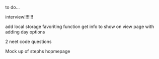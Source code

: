 to do...

interview!!!!!!!

add local storage favoriting function
get info to show on view page with adding day options

2 neet code questions

Mock up of stephs hopmepage
